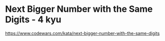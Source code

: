 # Next Bigger Number with the Same Digits - 4 kyu

https://www.codewars.com/kata/next-bigger-number-with-the-same-digits
